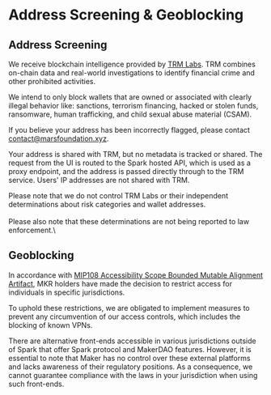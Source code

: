# Address Screening & Geoblocking

## Address Screening

We receive blockchain intelligence provided by [TRM Labs](https://www.trmlabs.com/). TRM combines on-chain data and real-world investigations to identify financial crime and other prohibited activities.&#x20;

We intend to only block wallets that are owned or associated with clearly illegal behavior like: sanctions, terrorism financing, hacked or stolen funds, ransomware, human trafficking, and child sexual abuse material (CSAM).

If you believe your address has been incorrectly flagged, please contact [contact@marsfoundation.xyz](mailto:contact@marsfoundation.xyz).

Your address is shared with TRM, but no metadata is tracked or shared. The request from the UI is routed to the Spark hosted API, which is used as a proxy endpoint, and the address is passed directly through to the TRM service. Users' IP addresses are not shared with TRM.

Please note that we do not control TRM Labs or their independent determinations about risk categories and wallet addresses.\
\
Please also note that these determinations are not being reported to law enforcement.\


## Geoblocking

In accordance with [MIP108 Accessibility Scope Bounded Mutable Alignment Artifact](https://github.com/makerdao/mips/blob/master/MIP108/MIP108.md), MKR holders have made the decision to restrict access for individuals in specific jurisdictions.&#x20;

To uphold these restrictions, we are obligated to implement measures to prevent any circumvention of our access controls, which includes the blocking of known VPNs.&#x20;

There are alternative front-ends accessible in various jurisdictions outside of Spark that offer Spark protocol and MakerDAO features. However, it is essential to note that Maker has no control over these external platforms and lacks awareness of their regulatory positions. As a consequence, we cannot guarantee compliance with the laws in your jurisdiction when using such front-ends.
